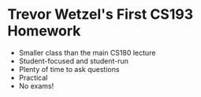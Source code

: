 # Trevor Wetzel's First CS193 Homework
- Smaller class than the main CS180 lecture
- Student-focused and student-run
- Plenty of time to ask questions
- Practical
- No exams!
